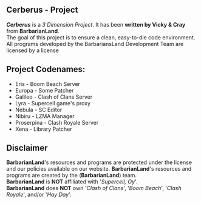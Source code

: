 ## Cerberus - Project

***Cerberus*** is a _3 Dimension Project_.
It has been **written by Vicky & Cray** from **BarbarianLand**.  
The goal of this project is to ensure a clean, easy-to-die code environment.
All programs developed by the BarbariansLand Development Team are licensed by a license

## Project Codenames:
* Eris - Boom Beach Server
* Europa - Some Patcher
* Galileo - Clash of Clans Server
* Lyra - Supercell game's proxy
* Nebula - SC Editor
* Nibiru - LZMA Manager
* Proserpina - Clash Royale Server
* Xena - Library Patcher

## Disclaimer
**BarbarianLand**'s resources and programs are protected under the license and our policies available on our website.
**BarbarianLand**'s resources and programs are created by the (**BarbarianLand**) team.  
**BarbarianLand** is **NOT** affiliated with '_Supercell, Oy_'.  
**BarbarianLand** does **NOT** own '_Clash of Clans_', '_Boom Beach_', '_Clash Royale_', and/or '_Hay Day_'.
